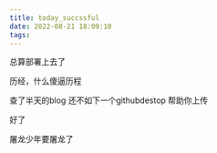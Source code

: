 ```yaml
---
title: today_succssful
date: 2022-08-21 18:09:10
tags:
---
```


总算部署上去了

历经，什么傻逼历程

查了半天的blog 还不如下一个githubdestop 帮助你上传

好了

屠龙少年要屠龙了

